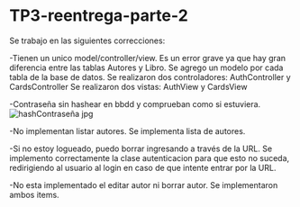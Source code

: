 # TP3-reentrega-parte-2

Se trabajo en las siguientes correcciones:

-Tienen un unico model/controller/view. Es un error grave ya que hay gran diferencia entre las tablas Autores y Libro.
  Se agrego un modelo por cada tabla de la base de datos.
  Se realizaron dos controladores: AuthController y CardsController
  Se realizaron dos vistas: AuthView y CardsView
  
-Contraseña sin hashear en bbdd y comprueban como si estuviera.
  ![hashContraseña jpg](https://github.com/carlota1205/TP3-reentrega-parte-2.git/imagenes/hashContraseña.jpg)

-No implementan listar autores.
 Se implementa lista de autores.

-Si no estoy logueado, puedo borrar ingresando a través de la URL.
 Se implemento correctamente la clase autenticacion para que esto no suceda, redirigiendo al usuario al login en caso de que intente entrar por la URL.

-No esta implementado el editar autor ni borrar autor.
 Se implementaron ambos items.
